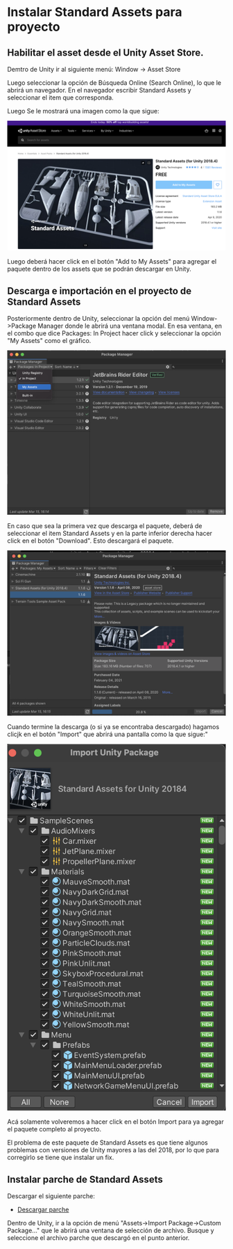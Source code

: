 # Instalar Standard Assets para proyecto

## Habilitar el asset desde el Unity Asset Store.

Demtro de Unity ir al siguiente menú: Window -> Asset Store

Luego seleccionar la opción de Búsqueda Online (Search Online), lo que le abrirá un navegador. En el navegador escribir Standard Assets y seleccionar el item que corresponda.

Luego Se le mostrará una imagen como la que sigue:

![imagen_1](./recursos/imagen_1.png)

Luego deberá hacer click en el botón "Add to My Assets" para agregar el paquete dentro de los assets que se podrán descargar en Unity.

## Descarga e importación en el proyecto de Standard Assets

Posteriormente dentro de Unity, seleccionar la opción del menú Window->Package Manager  donde le abrirá una ventana modal. En esa ventana, en el combo que dice Packages: In Project hacer click y seleccionar la opción "My Assets" como el gráfico.

![imagen_2](./recursos/imagen_2.png)

En caso que sea la primera vez que descarga el paquete, deberá de  seleccionar el item Standard Assets y en la parte inferior derecha hacer click en el botón "Download". Esto descargará el paquete.

![imagen_3](./recursos/imagen_3.png)

Cuando termine la descarga (o si ya se encontraba descargado) hagamos clicjk en el botón "Import" que abrirá una pantalla como la que sigue:"

![imagen_4](./recursos/imagen_4.png)

Acá solamente volveremos a hacer click en el botón Import para ya agregar el paquete completo al proyecto.

El problema de este paquete de Standard Assets es que tiene algunos problemas con versiones de Unity mayores a las del 2018, por lo que para corregirlo se tiene que instalar un fix.

## Instalar parche de Standard Assets

Descargar el siguiente parche:

- [Descargar parche](https://github.com/ulima-pv/taller_introduccion_prog_videojuegos/raw/master/recursos/StandardAssetsFix.unitypackage)

Dentro de Unity, ir a la opción de menú "Assets->Import Package->Custom Package..."  que le abrirá una ventana de selección de archivo. Busque y seleccione el archivo parche que descargó en el punto anterior.

